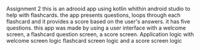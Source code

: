 Assignment 2 
this is an adrooid app using kotlin whithin android studio to help with flashcards.
the app presents questions, loops through each flashcard and it provides a score based on the user's answers.
it has five questions.
this app was made by using a user interface with a welcome screen, a flashcard question screen, a score screen. Application logic with welcome screen logic flashcard screen logic and a score screen logic
